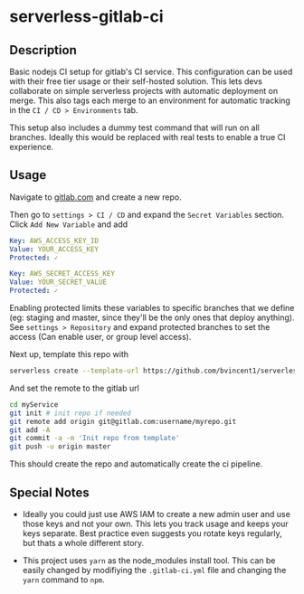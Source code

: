 # serverless-gitlab-ci

## Description

Basic nodejs CI setup for gitlab's CI service. This configuration can be used with their free tier usage or their self-hosted solution. This lets devs collaborate on simple serverless projects with automatic deployment on merge. This also tags each merge to an environment for automatic tracking in the `CI / CD > Environments` tab.

This setup also includes a dummy test command that will run on all branches. Ideally this would be replaced with real tests to enable a true CI experience.

## Usage

Navigate to [gitlab.com](https://gitlab.com/) and create a new repo.

Then go to `settings > CI / CD`  and expand the `Secret Variables` section. Click `Add New Variable` and add

```yml
Key: AWS_ACCESS_KEY_ID
Value: YOUR_ACCESS_KEY
Protected: ✓

Key: AWS_SECRET_ACCESS_KEY
Value: YOUR_SECRET_VALUE
Protected: ✓
```

Enabling protected limits these variables to specific branches that we define (eg: staging and master, since they'll be the only ones that deploy anything). See `settings > Repository` and expand protected branches to set the access (Can enable user, or group level access).

Next up, template this repo with
```bash
serverless create --template-url https://github.com/bvincent1/serverless-gitlab-ci/master --path myService
```

And set the remote to the gitlab url

```bash
cd myService
git init # init repo if needed
git remote add origin git@gitlab.com:username/myrepo.git
git add -A
git commit -a -m 'Init repo from template'
git push -u origin master
```

This should create the repo and automatically create the ci pipeline.

## Special Notes

- Ideally you could just use AWS IAM to create a new admin user and use those keys and not your own. This lets you track usage and keeps your keys separate. Best practice even suggests you rotate keys regularly, but thats a whole different story.

- This project uses `yarn` as the node_modules install tool. This can be easily changed by modifiying the `.gitlab-ci.yml` file and changing the `yarn` command to `npm`.
